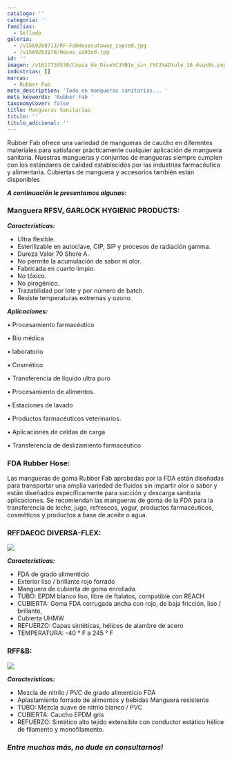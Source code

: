 ```yaml
---
catalogo: ''
categoria: ''
familias:
  - Sellado
galeria:
  - /v1569268713/RF-FabHosecutaway_zupced.jpg
  - /v1569263278/Hoses_sz93ud.jpg
id: ''
imagen: /v1617730538/Copia_de_Dise%C3%B1o_sin_t%C3%ADtulo_16_dsqx8v.png
industrias: []
marcas:
  - Rubber Fab
meta_description: 'Todo en mangueras sanitarias... '
meta_keywords: 'Rubber Fab '
taxonomyCover: false
title: Mangueras Sanitarias
titulo: ''
titulo_adicional: ''
---
```





Rubber Fab ofrece una variedad de mangueras de caucho en diferentes materiales para satisfacer prácticamente cualquier aplicación de manguera sanitaria. Nuestras mangueras y conjuntos de mangueras siempre cumplen con los estándares de calidad establecidos por las industrias farmacéutica y alimentaria. Cubiertas de manguera y accesorios también están disponibles

**_A continuación le presentamos algunas:_**

### **Manguera RFSV, GARLOCK HYGIENIC PRODUCTS:**

**_Características:_**

- Ultra flexible.
- Esterilizable en autoclave, CIP, SIP y procesos de radiación gamma.
- Dureza Valor 70 Shore A.
- No permite la acumulación de sabor ni olor.
- Fabricada en cuarto limpio.
- No tóxico.
- No pirogénico.
- Trazabilidad por lote y por número de batch.
- Resiste temperaturas extremas y ozono.

**_Aplicaciones:_**

• Procesamiento farmacéutico

• Bio médica

• laboratorio

• Cosmético

• Transferencia de líquido ultra puro

• Procesamiento de alimentos.

• Estaciones de lavado

• Productos farmacéuticos veterinarios.

• Aplicaciones de celdas de carga

• Transferencia de deslizamiento farmacéutico

### **FDA Rubber Hose:**

Las mangueras de goma Rubber Fab aprobadas por la FDA están diseñadas para transportar una amplia variedad de fluidos sin impartir olor o sabor y están diseñados específicamente para succión y descarga sanitaria aplicaciones. Se recomiendan las mangueras de goma de la FDA para la transferencia de leche, jugo, refrescos, yogur, productos farmacéuticos, cosméticos y productos a base de aceite o agua.

### **RFFDAEOC DIVERSA-FLEX:**

![](https://res.cloudinary.com/novatec/v1597356622/RDM_hxa4cb.png)

**_Características:_**

- FDA de grado alimenticio
- Exterior liso / brillante rojo forrado
- Manguera de cubierta de goma enrollada
- TUBO: EPDM blanco liso, libre de ftalatos, compatible con REACH
- CUBIERTA: Goma FDA corrugada ancha con rojo, de baja fricción, liso / brillante,
- Cubierta UHMW
- REFUERZO: Capas sintéticas, hélices de alambre de acero
- TEMPERATURA: -40 ° F a 245 ° F

### **RFF&B:**

![](https://res.cloudinary.com/novatec/v1597356754/rff_hxqvjx.png)

**_Características:_**

- Mezcla de nitrilo / PVC de grado alimenticio FDA
- Aplastamiento forrado de alimentos y bebidas Manguera resistente
- TUBO: Mezcla suave de nitrilo blanco / PVC
- CUBIERTA: Caucho EPDM gris
- REFUERZO: Sintético alto tejido extensible con conductor estático hélice de filamento y monofilamento.

### **_Entre muchas más, no dude en consultarnos!_**
